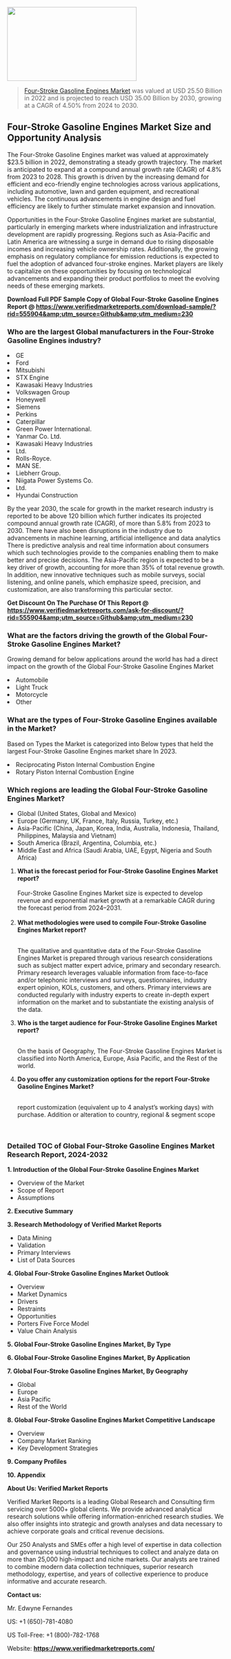 <img src="https://ffe5etoiles.com/wp-content/uploads/2024/12/MST1-300x171.png" alt="" width="300" height="171" class="alignnone size-medium wp-image-20088" /><blockquote><p><p><a href="https://www.verifiedmarketreports.com/download-sample/?rid=555904&utm_source=Github&utm_medium=230" target="_blank">Four-Stroke Gasoline Engines Market</a> was valued at USD 25.50 Billion in 2022 and is projected to reach USD 35.00 Billion by 2030, growing at a CAGR of 4.50% from 2024 to 2030.</p></blockquote><p><h2>Four-Stroke Gasoline Engines Market Size and Opportunity Analysis</h2><p>The Four-Stroke Gasoline Engines market was valued at approximately $23.5 billion in 2022, demonstrating a steady growth trajectory. The market is anticipated to expand at a compound annual growth rate (CAGR) of 4.8% from 2023 to 2028. This growth is driven by the increasing demand for efficient and eco-friendly engine technologies across various applications, including automotive, lawn and garden equipment, and recreational vehicles. The continuous advancements in engine design and fuel efficiency are likely to further stimulate market expansion and innovation.</p><p>Opportunities in the Four-Stroke Gasoline Engines market are substantial, particularly in emerging markets where industrialization and infrastructure development are rapidly progressing. Regions such as Asia-Pacific and Latin America are witnessing a surge in demand due to rising disposable incomes and increasing vehicle ownership rates. Additionally, the growing emphasis on regulatory compliance for emission reductions is expected to fuel the adoption of advanced four-stroke engines. Market players are likely to capitalize on these opportunities by focusing on technological advancements and expanding their product portfolios to meet the evolving needs of these emerging markets.</p></p><p class=""><strong>Download Full PDF Sample Copy of Global Four-Stroke Gasoline Engines Report @ <a href="https://www.verifiedmarketreports.com/download-sample/?rid=555904&amp;utm_source=Github&amp;utm_medium=230" target="_blank">https://www.verifiedmarketreports.com/download-sample/?rid=555904&amp;utm_source=Github&amp;utm_medium=230</a></strong></p><h3 id="" class="">Who are the largest Global manufacturers in the Four-Stroke Gasoline Engines industry?</h3><p><li>GE</li><li> Ford</li><li> Mitsubishi</li><li> STX Engine</li><li> Kawasaki Heavy Industries</li><li> Volkswagen Group</li><li> Honeywell</li><li> Siemens</li><li> Perkins</li><li> Caterpillar</li><li> Green Power International.</li><li> Yanmar Co. Ltd.</li><li> Kawasaki Heavy Industries</li><li> Ltd.</li><li> Rolls-Royce.</li><li> MAN SE.</li><li> Liebherr Group.</li><li> Niigata Power Systems Co.</li><li>Ltd.</li><li> Hyundai Construction</li></p><div class=""><div class="" dir="" data-message-author-role="" data-message-id="" data-message-model-slug=""><div class=""><div class=""><div class=""><div class="" dir="" data-message-author-role="" data-message-id="" data-message-model-slug=""><div class=""><div class=""><p>By the year 2030, the scale for growth in the market research industry is reported to be above 120 billion which further indicates its projected compound annual growth rate (CAGR), of more than 5.8% from 2023 to 2030. There have also been disruptions in the industry due to advancements in machine learning, artificial intelligence and data analytics There is predictive analysis and real time information about consumers which such technologies provide to the companies enabling them to make better and precise decisions. The Asia-Pacific region is expected to be a key driver of growth, accounting for more than 35% of total revenue growth. In addition, new innovative techniques such as mobile surveys, social listening, and online panels, which emphasize speed, precision, and customization, are also transforming this particular sector.</p><p><strong>Get Discount On The Purchase Of This Report @&nbsp; <a href="https://www.verifiedmarketreports.com/ask-for-discount/?rid=555904&amp;utm_source=Github&amp;utm_medium=230" target="_blank">https://www.verifiedmarketreports.com/ask-for-discount/?rid=555904&amp;utm_source=Github&amp;utm_medium=230</a></strong></p></div></div></div></div></div></div></div></div><h3 id="" class="">What are the factors driving the growth of the Global Four-Stroke Gasoline Engines Market?</h3><p id="" class="">Growing demand for below applications around the world has had a direct impact on the growth of the Global Four-Stroke Gasoline Engines Market</p><p id="" class=""><li>Automobile</li><li> Light Truck</li><li> Motorcycle</li><li> Other</li></p><h3 id="" class="">What are the types of Four-Stroke Gasoline Engines available in the Market?</h3><p id="" class="">Based on Types the Market is categorized into Below types that held the largest Four-Stroke Gasoline Engines market share In 2023.</p><p id="" class=""><li>Reciprocating Piston Internal Combustion Engine</li><li> Rotary Piston Internal Combustion Engine</li></p><h3 id="" class="">Which regions are leading the Global Four-Stroke Gasoline Engines Market?</h3><ul><li>Global (United States, Global and Mexico)</li><li>Europe (Germany, UK, France, Italy, Russia, Turkey, etc.)</li><li>Asia-Pacific (China, Japan, Korea, India, Australia, Indonesia, Thailand, Philippines, Malaysia and Vietnam)</li><li>South America (Brazil, Argentina, Columbia, etc.)</li><li>Middle East and Africa (Saudi Arabia, UAE, Egypt, Nigeria and South Africa)</li></ul><p><ol><li><strong>What is the forecast period for Four-Stroke Gasoline Engines Market report?<br /></strong><br /><span data-sheets-root="1" data-sheets-value="{&quot;1&quot;:2,&quot;2&quot;:&quot;XXXX size is expected to develop revenue and exponential market growth at a remarkable CAGR during the forecast period from 2024&ndash;2030.&quot;}" data-sheets-userformat="{&quot;2&quot;:12674,&quot;4&quot;:{&quot;1&quot;:2,&quot;2&quot;:16776960},&quot;10&quot;:2,&quot;11&quot;:0,&quot;15&quot;:&quot;Arial&quot;,&quot;16&quot;:12}">Four-Stroke Gasoline Engines Market size is expected to develop revenue and exponential market growth at a remarkable CAGR during the forecast period from 2024&ndash;2031.</span><br /><br /></li><li><strong>What methodologies were used to compile Four-Stroke Gasoline Engines Market report?<br /><br /></strong><p>The qualitative and quantitative data of the&nbsp;Four-Stroke Gasoline Engines Market is prepared through various research considerations such as subject matter expert advice, primary and secondary research. Primary research leverages valuable information from face-to-face and/or telephonic interviews and surveys, questionnaires, industry expert opinion, KOLs, customers, and others. Primary interviews are conducted regularly with industry experts to create in-depth expert information on the market and to substantiate the existing analysis of the data.&nbsp;</p></li><li><strong>Who is the target audience for Four-Stroke Gasoline Engines Market report?<br /><br /></strong><p>On the basis of Geography, The&nbsp;Four-Stroke Gasoline Engines Market is classified into North America, Europe, Asia Pacific, and the Rest of the world.</p></li><li><strong>Do you offer any customization options for the report Four-Stroke Gasoline Engines Market?<br /><br /></strong><p>report customization (equivalent up to 4 analyst&rsquo;s working days) with purchase. Addition or alteration to country, regional &amp; segment scope</p><p>&nbsp;</p></li></ol></p><h3 id="" class="">Detailed TOC of Global Four-Stroke Gasoline Engines Market Research Report, 2024-2032</h3><p id="" class=""><strong>1. Introduction of the Global Four-Stroke Gasoline Engines Market</strong></p><ul><li>Overview of the Market</li><li>Scope of Report</li><li>Assumptions</li></ul><p id="" class=""><strong>2. Executive Summary</strong></p><p id="" class=""><strong>3. Research Methodology of&nbsp;Verified Market Reports</strong></p><ul><li>Data Mining</li><li>Validation</li><li>Primary Interviews</li><li>List of Data Sources</li></ul><p id="" class=""><strong>4. Global Four-Stroke Gasoline Engines Market Outlook</strong></p><ul><li>Overview</li><li>Market Dynamics</li><li>Drivers</li><li>Restraints</li><li>Opportunities</li><li>Porters Five Force Model</li><li>Value Chain Analysis</li></ul><p id="" class=""><strong>5. Global Four-Stroke Gasoline Engines Market, By&nbsp;Type</strong></p><p id="" class=""><strong>6. Global Four-Stroke Gasoline Engines Market, By Application</strong></p><p id="" class=""><strong>7. Global Four-Stroke Gasoline Engines Market, By Geography</strong></p><ul><li>Global</li><li>Europe</li><li>Asia Pacific</li><li>Rest of the World</li></ul><p id="" class=""><strong>8. Global Four-Stroke Gasoline Engines Market Competitive Landscape</strong></p><ul><li>Overview</li><li>Company Market Ranking</li><li>Key Development Strategies</li></ul><p id="" class=""><strong>9. Company Profiles</strong></p><p id="" class=""><strong>10. Appendix</strong></p><p id="" class=""><strong>About Us: Verified Market Reports</strong></p><p id="" class="">Verified Market Reports is a leading Global Research and Consulting firm servicing over 5000+ global clients. We provide advanced analytical research solutions while offering information-enriched research studies. We also offer insights into strategic and growth analyses and data necessary to achieve corporate goals and critical revenue decisions.</p><p id="" class="">Our 250 Analysts and SMEs offer a high level of expertise in data collection and governance using industrial techniques to collect and analyze data on more than 25,000 high-impact and niche markets. Our analysts are trained to combine modern data collection techniques, superior research methodology, expertise, and years of collective experience to produce informative and accurate research.</p><p id="" class=""><strong>Contact us:</strong></p><p id="" class="">Mr. Edwyne Fernandes</p><p id="" class="">US: +1 (650)-781-4080</p><p id="" class="">US Toll-Free: +1 (800)-782-1768</p><p id="" class="">Website: <a target="" data-test-app-aware-link=""><strong>https://www.verifiedmarketreports.com/</strong></a></p>
